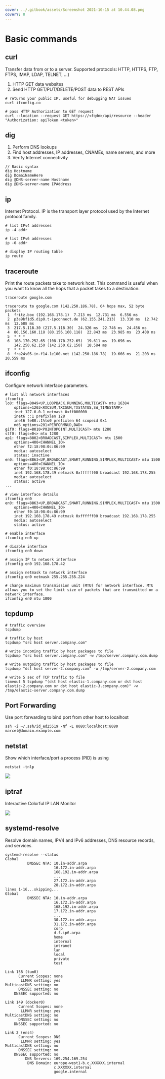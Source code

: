 ```yaml
---
cover: ../.gitbook/assets/Screenshot 2021-10-15 at 10.44.08.png
coverY: 0
---
```


# Basic commands

## curl

Transfer data from or to a server. Supported protocols: HTTP, HTTPS, FTP, FTPS, IMAP, LDAP, TELNET, ...)

1. HTTP GET data websites
2. Send HTTP GET/PUT/DELETE/POST data to REST APIs

```
# returns your public IP, useful for debugging NAT issues
curl ifconfig.co

# pass HTTP Authorization to GET request
curl --location --request GET https://<fqdn>/api/resource --header "Authorization: apiToken <token>"
```

## dig

1. Perform DNS lookups
2. Find host addresses, IP addresses, CNAMEs, name servers, and more
3. Verify Internet connectivity

```
// Basic syntax
dig Hostname
dig DomaiNameHere
dig @DNS-server-name Hostname
dig @DNS-server-name IPAddress
```

## ip

Internet Protocol. IP is the transport layer protocol used by the Internet protocol family.

```
# list IPv4 addresses
ip -4 addr

# list IPv6 addresses
ip -6 addr

# display IP routing table
ip route 
```

## traceroute

Print the route packets take to network host. This command is useful when you want to know all the hops that a packet takes to a destination.

```
traceroute google.com

traceroute to google.com (142.250.186.78), 64 hops max, 52 byte packets
 1  fritz.box (192.168.178.1)  7.213 ms  12.731 ms  6.556 ms
 2  p3e9bf1d5.dip0.t-ipconnect.de (62.155.241.213)  13.310 ms  12.742 ms  12.688 ms
 3  217.5.118.30 (217.5.118.30)  24.326 ms  22.746 ms  24.456 ms
 4  80.156.160.118 (80.156.160.118)  22.843 ms  23.985 ms  23.408 ms
 5  * * *
 6  108.170.252.65 (108.170.252.65)  19.611 ms  19.696 ms
    142.250.62.150 (142.250.62.150)  18.584 ms
 7  * * *
 8  fra24s05-in-f14.1e100.net (142.250.186.78)  19.666 ms  21.203 ms  20.559 ms
```

## ifconfig

Configure network interface parameters.

```
# list all network interfaces
ifconfig
lo0: flags=8049<UP,LOOPBACK,RUNNING,MULTICAST> mtu 16384
	options=1203<RXCSUM,TXCSUM,TXSTATUS,SW_TIMESTAMP>
	inet 127.0.0.1 netmask 0xff000000
	inet6 ::1 prefixlen 128
	inet6 fe80::1%lo0 prefixlen 64 scopeid 0x1
	nd6 options=201<PERFORMNUD,DAD>
gif0: flags=8010<POINTOPOINT,MULTICAST> mtu 1280
stf0: flags=0<> mtu 1280
ap1: flags=8802<BROADCAST,SIMPLEX,MULTICAST> mtu 1500
	options=400<CHANNEL_IO>
	ether f2:18:98:0c:86:99
	media: autoselect
	status: inactive
en0: flags=8863<UP,BROADCAST,SMART,RUNNING,SIMPLEX,MULTICAST> mtu 1500
	options=400<CHANNEL_IO>
	ether f0:18:98:0c:86:99
	inet 192.168.178.49 netmask 0xffffff00 broadcast 192.168.178.255
	media: autoselect
	status: active
...

# view interface details 
ifconfig en0
en0: flags=8863<UP,BROADCAST,SMART,RUNNING,SIMPLEX,MULTICAST> mtu 1500
	options=400<CHANNEL_IO>
	ether f0:18:98:0c:86:99
	inet 192.168.178.49 netmask 0xffffff00 broadcast 192.168.178.255
	media: autoselect
	status: active
	
# enable interface 
ifconfig en0 up

# disable interface
ifconfig en0 down

# assign IP to network interface 
ifconfig en0 192.168.178.42

# assign netmask to network interface 
ifconfig en0 netmask 255.255.255.224

# change maximum transmission unit (MTU) for network interface. MTU allows you to set the limit size of packets that are transmitted on a network interface.
ifconfig en0 mtu 1000
```

## tcpdump

```
# traffic overview 
tcpdump

# traffic by host
tcpdump "src host server.company.com"

# write incoming traffic by host packages to file
tcpdump "src host server.company.com" -w /tmp/server.company.com.dump

# write outgoing traffic by host packages to file
tcpdump "dst host server-2.company.com" -w /tmp/server-2.company.com

# write 5 sec of TCP traffic to file
timeout 5 tcpdump "(dst host elastic-1.company.com or dst host elastic-2.company.com or dst host elastic-3.company.com)" -w /tmp/elastic-server.company.com.dump
```

## Port Forwarding

Use port forwarding to bind port from other host to localhost

```
ssh -i ~/.ssh/id_ed25519 -Nf -L 8080:localhost:8080 marcel@domain.example.com
```

## netstat

Show which interface/port a process (PID) is using

```
netstat -tnlp
```

![](../.gitbook/assets/image.png)

## iptraf

Interactive Colorful IP LAN Monitor

![](<../.gitbook/assets/image (1).png>)

## systemd-resolve

Resolve domain names, IPV4 and IPv6 addresses, DNS resource records, and services.

```
systemd-resolve --status
Global
          DNSSEC NTA: 10.in-addr.arpa
                      16.172.in-addr.arpa
                      168.192.in-addr.arpa
                      ...
                      27.172.in-addr.arpa
                      28.172.in-addr.arpa
lines 1-16...skipping...
Global
          DNSSEC NTA: 10.in-addr.arpa
                      16.172.in-addr.arpa
                      168.192.in-addr.arpa
                      17.172.in-addr.arpa
                      ...
                      30.172.in-addr.arpa
                      31.172.in-addr.arpa
                      corp
                      d.f.ip6.arpa
                      home
                      internal
                      intranet
                      lan
                      local
                      private
                      test

Link 158 (tun0)
      Current Scopes: none
       LLMNR setting: yes
MulticastDNS setting: no
      DNSSEC setting: no
    DNSSEC supported: no

Link 149 (docker0)
      Current Scopes: none
       LLMNR setting: yes
MulticastDNS setting: no
      DNSSEC setting: no
    DNSSEC supported: no

Link 2 (ens4)
      Current Scopes: DNS
       LLMNR setting: yes
MulticastDNS setting: no
      DNSSEC setting: no
    DNSSEC supported: no
         DNS Servers: 169.254.169.254
          DNS Domain: europe-west1-b.c.XXXXXX.internal
                      c.XXXXXX.internal
                      google.internal
```

